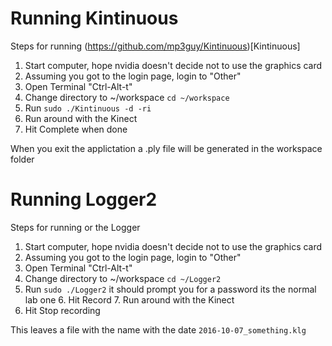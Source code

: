 # Running Kintinuous
Steps for running (https://github.com/mp3guy/Kintinuous)[Kintinuous]

1. Start computer, hope nvidia doesn't decide not to use the graphics card
2. Assuming you got to the login page, login to "Other"
3. Open Terminal "Ctrl-Alt-t"
4. Change directory to ~/workspace `cd ~/workspace`
5. Run `sudo ./Kintinuous -d -ri`
6. Run around with the Kinect
7. Hit Complete when done

When you exit the applictation a .ply file will be generated in the workspace
folder


# Running Logger2
Steps for running or the Logger

1. Start computer, hope nvidia doesn't decide not to use the graphics card
2. Assuming you got to the login page, login to "Other"
3. Open Terminal "Ctrl-Alt-t"
4. Change directory to ~/workspace `cd ~/Logger2`
5. Run `sudo ./Logger2` it should prompt you for a password its the normal lab
   one 6. Hit Record 7. Run around with the Kinect
6. Hit Stop recording

This leaves a file with the name with the date `2016-10-07_something.klg`


